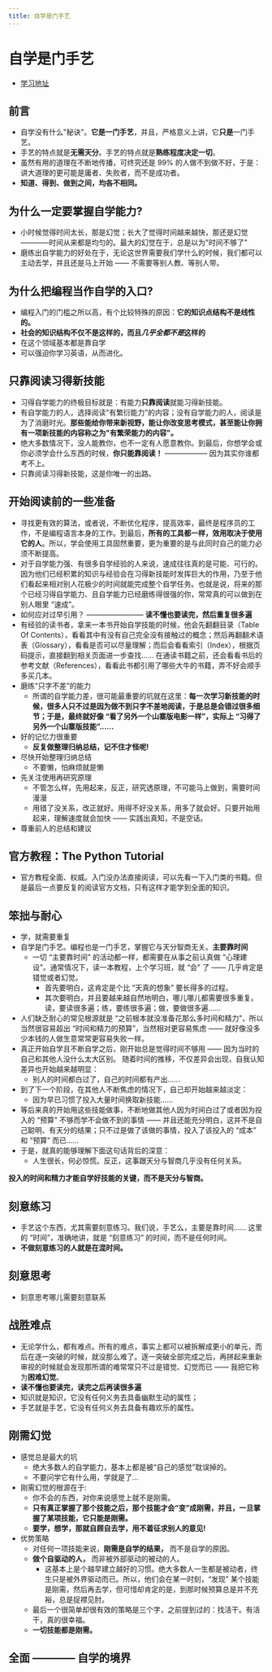 ```yaml
---
title: 自学是门手艺
---
```


# 自学是门手艺

- [学习地址](https://github.com/selfteaching/the-craft-of-selfteaching)

## 前言

- 自学没有什么"秘诀"。**它是一门手艺**，并且，严格意义上讲，它**只是**一门手艺。
- 手艺的特点就是**无需天分**。手艺的特点就是**熟练程度决定一切**。
- 虽然有用的道理在不断地传播，可终究还是 99% 的人做不到做不好，于是：讲大道理的更可能是庸者、失败者，而不是成功者。
- **知道、得到、做到之间，均各不相同。**

## 为什么一定要掌握自学能力?

- 小时候觉得时间太长，那是幻觉；长大了觉得时间越来越快，那还是幻觉————时间从来都是均匀的。最大的幻觉在于，总是以为"时间不够了"
- 磨练出自学能力的好处在于，无论这世界需要我们学什么的时候，我们都可以主动去学，并且还是马上开始 —— 不需要等别人教、等别人带。

## 为什么把编程当作自学的入口?

- 编程入门的门槛之所以高，有个比较特殊的原因：**它的知识点结构不是线性的。**
- **社会的知识结构不仅不是这样的，而且*几乎全都不是*这样的**
- 在这个领域基本都是靠自学
- 可以强迫你学习英语，从而进化。

## 只靠阅读习得新技能

- 习得自学能力的终极目标就是：有能力**只靠阅读**就能习得新技能。
- 有自学能力的人，选择阅读"有繁衍能力"的内容；没有自学能力的人，阅读是为了消磨时光。**那些能给你带来新视野，能让你改变思考模式，甚至能让你拥有一项新技能的内容称之为"有繁荣能力的内容"。**
- 绝大多数情况下，没人能教你，也不一定有人愿意教你。到最后，你想学会或你必须学会什么东西的时候，**你只能靠阅读！** —————— 因为其实你谁都考不上。
- 只靠阅读习得新技能，这是你唯一的出路。

## 开始阅读前的一些准备

- 寻找更有效的算法，或者说，不断优化程序，提高效率，最终是程序员的工作，不是编程语言本身的工作。到最后，**所有的工具都一样，效用取决于使用它的人**。所以，学会使用工具固然重要，更为重要的是与此同时自己的能力必须不断提高。
- 对于自学能力强、有很多自学经验的人来说，速成往往真的是可能、可行的。因为他们已经积累的知识与经验会在习得新技能时发挥巨大的作用，乃至于他们看起来相对别人花极少的时间就能完成整个自学任务。也就是说，将来的那个已经习得自学能力、且自学能力已经磨练得很强的你，常常真的可以做到在别人眼里 “速成”。
- 如何应对过早引用？ ———————— **读不懂也要读完，然后重复很多遍**
- 有经验的读书者，拿来一本书开始自学技能的时候，他会先翻翻目录（Table Of Contents），看看其中有没有自己完全没有接触过的概念；然后再翻翻术语表（Glossary），看看是否可以尽量理解；而后会看看索引（Index），根据页码提示，直接翻到相关页面进一步查找…… 在通读书籍之前，还会看看书后的参考文献（References），看看此书都引用了哪些大牛的书籍，弄不好会顺手多买几本。
- 磨练“只字不差”的能力
  - 所谓的自学能力差，很可能最重要的坑就在这里：**每一次学习新技能的时候，很多人只不过是因为做不到只字不差地阅读，于是总是会错过很多细节；于是，最终就好像 “看了另外一个山寨版电影一样”，实际上 “习得了另外一个山寨版技能”……**
- 好的记忆力很重要
  - **反复做整理归纳总结，记不住才怪呢!**
- 尽快开始整理归纳总结
  - 不要懒，怕麻烦就是懒
- 先关注使用再研究原理
  - 不管怎么样，先用起来，反正，研究透原理，不可能马上做到，需要时间漫漫
  - 用错了没关系，改正就好。用得不好没关系，用多了就会好。只要开始用起来，理解速度就会加快 —— 实践出真知，不是空话。
- 尊重前人的总结和建议

## 官方教程：The Python Tutorial

- 官方教程全面、权威。入门没办法直接阅读，可以先看一下入门类的书籍。但是最后一点要反复的阅读官方文档，只有这样才能学到全面的知识。

## 笨拙与耐心

- 学，就需要重复
- 自学是门手艺。编程也是一门手艺，掌握它与天分智商无关。**主要靠时间**
  - 一切 “主要靠时间” 的活动都一样，都需要在从事之前认真做 “心理建设”。通常情况下，读一本教程，上个学习班，就 “会” 了 —— 几乎肯定是错觉或者幻觉。
    - 首先要明白，这肯定是个比 “天真的想象” 要长得多的过程。
    - 其次要明白，并且要越来越自然地明白，哪儿哪儿都需要很多重复。读，要读很多遍；练，要练很多遍；做，要做很多遍……
- 人们缺乏耐心的常见根源就是 “之前根本就没准备花那么多时间和精力”，所以当然很容易超出 “时间和精力的预算”，当然相对更容易焦虑 —— 就好像没多少本钱的人做生意常常更容易失败一样。
- 真正开始自学且不断自学之后，刚开始总是觉得时间不够用 —— 因为当时的自己和其他人没什么太大区别。
  随着时间的推移，不仅差异会出现，自我认知差异也开始越来越明显：
  - 别人的时间都白过了，自己的时间都有产出……
- 到了下一个阶段，在其他人不断焦虑的情况下，自己却开始越来越淡定：
  - 因为早已习惯了投入大量时间换取新技能……
- 等后来真的开始用这些技能做事，不断地做其他人因为时间白过了或者因为投入的 “预算” 不够而学不会做不到的事情 —— 并且还能充分明白，这并不是自己聪明、有天分的结果；只不过是做了该做的事情，投入了该投入的 “成本” 和 “预算” 而已……
- 于是，就真的能够理解下面这句话背后的深意：
  - 人生很长，何必惊慌。反正，这事跟天分与智商几乎没有任何关系。

**投入的时间和精力才能自学好技能的关键，而不是天分与智商。**

## 刻意练习

- 手艺这个东西，尤其需要刻意练习。我们说，手艺么，主要是靠时间…… 这里的 “时间”，准确地讲，就是 “刻意练习” 的时间，而不是任何时间。
- **不做刻意练习的人就是在混时间。**

## 刻意思考

- 刻意思考哪儿需要刻意联系

## 战胜难点

- 无论学什么，都有难点。所有的难点，事实上都可以被拆解成更小的单元，而后在逐一突破的时候，就没那么难了。逐一突破全部完成之后，再拼起来重新审视的时候就会发现那所谓的难常常只不过是错觉、幻觉而已 —— 我把它称为**困难幻觉**。
- **读不懂也要读完，读完之后再读很多遍**
- 知识就是知识，它没有任何义务去具备幽默生动的属性；
- 手艺就是手艺，它没有任何义务去具备有趣欢乐的属性。

## 刚需幻觉

- 感觉总是最大的坑
  - 绝大多数人的自学能力，基本上都是被“自己的感觉”耽误掉的。
  - 不要问学它有什么用，学就是了...
- 刚需幻觉的根源在于:
  - 你不会的东西，对你来说感觉上就不是刚需。
  - **只有真正掌握了那个技能之后，那个技能才会“变”成刚需，并且，一旦掌握了某项技能，它只能是刚需。**
  - **要学，想学，那就自顾自去学，用不着征求别人的意见!**
- 优势策略
  - 对任何一项技能来说，**刚需是自学的结果，** 而不是自学的原因。
  - **做个自驱动的人，** 而非被外部驱动的被动的人。
    - 这基本上是个越早建立越好的习惯。绝大多数人一生都是被动者，终生只是被外界驱动而已。所以，他们会在某一时刻，“发现” 某个技能是刚需，然后再去学，但可惜却肯定的是，到那时候预算总是并不充裕，总是捉襟见肘。
  - 最后一个很简单却很有效的策略是三个字，之前提到过的：找活干。有活干，真的很幸福。
  - **一切技能都是刚需。**

## 全面 ———— 自学的境界
